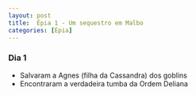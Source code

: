 ```yaml
---
layout: post
title:  Épia 1 - Um sequestro em Malbo
categories: [Épia]
---
```


### Dia 1
- Salvaram a Agnes (filha da Cassandra) dos goblins
- Encontraram a verdadeira tumba da Ordem Deliana